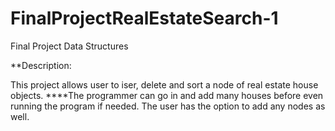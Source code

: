 # FinalProjectRealEstateSearch-1
Final Project Data Structures


**Description:

This project allows user to iser, delete and sort a node of real estate house objects. 
****The programmer can go in and add many houses before even running the program if needed.  The user has the option to add any nodes as well.




